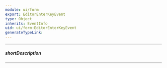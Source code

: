 ```yaml
---
module: ui/form
export: EditorEnterKeyEvent
type: Object
inherits: EventInfo
uid: ui/form:EditorEnterKeyEvent
generateTypeLink: 
---
```

---
##### shortDescription
<!-- Description goes here -->

---
<!-- Description goes here -->